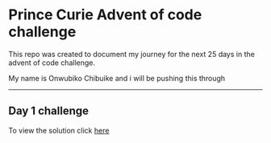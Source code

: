 <h1>Prince Curie Advent of code challenge</h1>
<p>This repo was created to document my journey for the next 25 days in the advent of code challenge. </p> 
<p>My name is Onwubiko Chibuike and i will be pushing this through</p>
<hr>
<h2>Day 1 challenge</h2>
<p>
  To view the solution click 
  <a target="_blank" href = "https://repl.it/@prince_curie/VapidLovelyDistributionsoftware" >here</a>
</P> 

